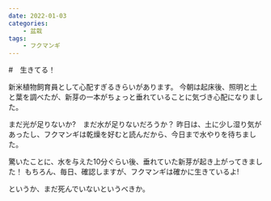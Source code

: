 ```yaml
---
date: 2022-01-03
categories:
    - 盆栽
tags:
    - フクマンギ
---
```

#　生きてる！

新米植物飼育員として心配すぎるきらいがあります。
今朝は起床後、照明と土と葉を調べたが、新芽の一本がちょっと垂れていることに気づき心配になりました。

まだ光が足りないか?　まだ水が足りないだろうか？
昨日は、土に少し湿り気があったし、フクマンギは乾燥を好むと読んだから、今日まで水やりを待ちました。

<imgur src="https://i.imgur.com/q5m9N6q.jpeg" title="垂れてる新芽" alt="垂れてる新芽" />

驚いたことに、水を与えた10分ぐらい後、垂れていた新芽が起き上がってきました！ もちろん、毎日、確認しますが、フクマンギは確かに生きているよ!

<imgur src="https://i.imgur.com/A6l5KTh.jpeg" title="起き上がっている新芽" alt="起き上がっている新芽" />

というか、まだ死んでいないというべきか。